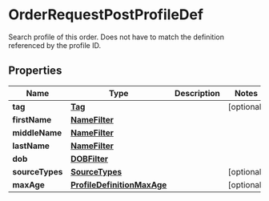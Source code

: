 

# OrderRequestPostProfileDef

Search profile of this order. Does not have to match the definition referenced by the profile ID.

## Properties

| Name | Type | Description | Notes |
|------------ | ------------- | ------------- | -------------|
|**tag** | [**Tag**](Tag.md) |  |  [optional] |
|**firstName** | [**NameFilter**](NameFilter.md) |  |  |
|**middleName** | [**NameFilter**](NameFilter.md) |  |  |
|**lastName** | [**NameFilter**](NameFilter.md) |  |  |
|**dob** | [**DOBFilter**](DOBFilter.md) |  |  |
|**sourceTypes** | [**SourceTypes**](SourceTypes.md) |  |  [optional] |
|**maxAge** | [**ProfileDefinitionMaxAge**](ProfileDefinitionMaxAge.md) |  |  [optional] |



